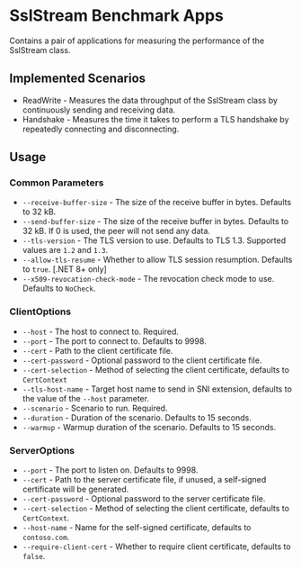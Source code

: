 # SslStream Benchmark Apps

Contains a pair of applications for measuring the performance of the SslStream class.

## Implemented Scenarios

- ReadWrite - Measures the data throughput of the SslStream class by continuously sending and receiving data.
- Handshake - Measures the time it takes to perform a TLS handshake by repeatedly connecting and disconnecting.

## Usage

### Common Parameters

- `--receive-buffer-size` - The size of the receive buffer in bytes. Defaults to 32 kB.
- `--send-buffer-size` - The size of the receive buffer in bytes. Defaults to 32 kB. If 0 is used, the peer will not send any data.
- `--tls-version` - The TLS version to use. Defaults to TLS 1.3. Supported values are `1.2` and `1.3`.
- `--allow-tls-resume` - Whether to allow TLS session resumption. Defaults to `true`. [.NET 8+ only]
- `--x509-revocation-check-mode` - The revocation check mode to use. Defaults to `NoCheck`.

### ClientOptions

- `--host` - The host to connect to. Required.
- `--port` - The port to connect to. Defaults to 9998.
- `--cert` - Path to the client certificate file.
- `--cert-password` - Optional password to the client certificate file.
- `--cert-selection` - Method of selecting the client certificate, defaults to `CertContext`
- `--tls-host-name` - Target host name to send in SNI extension, defaults to the value of the `--host` parameter.
- `--scenario` - Scenario to run. Required.
- `--duration` - Duration of the scenario. Defaults to 15 seconds.
- `--warmup` - Warmup duration of the scenario. Defaults to 15 seconds.

### ServerOptions

- `--port` - The port to listen on. Defaults to 9998.
- `--cert` - Path to the server certificate file, if unused, a self-signed certificate will be generated.
- `--cert-password` - Optional password to the server certificate file.
- `--cert-selection` - Method of selecting the client certificate, defaults to `CertContext`.
- `--host-name` - Name for the self-signed certificate, defaults to `contoso.com`.
- `--require-client-cert` - Whether to require client certificate, defaults to `false`.
